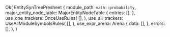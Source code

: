 Ok(
    EntitySynTreePresheet {
        module_path: `math::probability`,
        major_entity_node_table: MajorEntityNodeTable {
            entries: [],
        },
        use_one_trackers: OnceUseRules(
            [],
        ),
        use_all_trackers: UseAllModuleSymbolsRules(
            [],
        ),
        use_expr_arena: Arena {
            data: [],
        },
        errors: [],
    },
)